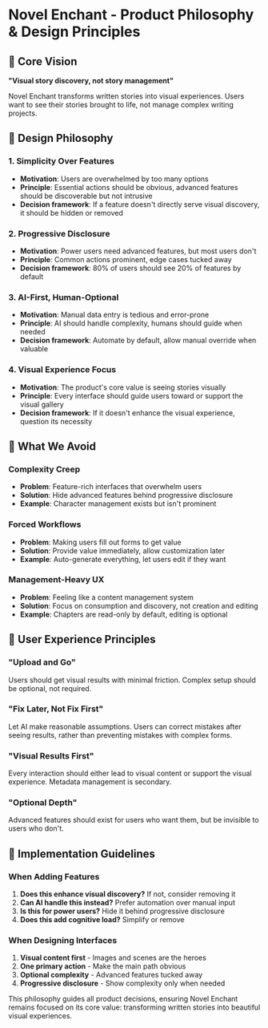 # Novel Enchant - Product Philosophy & Design Principles

## 🎯 Core Vision
**"Visual story discovery, not story management"**

Novel Enchant transforms written stories into visual experiences. Users want to see their stories brought to life, not manage complex writing projects.

## 🧠 Design Philosophy

### 1. **Simplicity Over Features**
- **Motivation**: Users are overwhelmed by too many options
- **Principle**: Essential actions should be obvious, advanced features should be discoverable but not intrusive
- **Decision framework**: If a feature doesn't directly serve visual discovery, it should be hidden or removed

### 2. **Progressive Disclosure**
- **Motivation**: Power users need advanced features, but most users don't
- **Principle**: Common actions prominent, edge cases tucked away
- **Decision framework**: 80% of users should see 20% of features by default

### 3. **AI-First, Human-Optional**
- **Motivation**: Manual data entry is tedious and error-prone
- **Principle**: AI should handle complexity, humans should guide when needed
- **Decision framework**: Automate by default, allow manual override when valuable

### 4. **Visual Experience Focus**
- **Motivation**: The product's core value is seeing stories visually
- **Principle**: Every interface should guide users toward or support the visual gallery
- **Decision framework**: If it doesn't enhance the visual experience, question its necessity

## 🚫 What We Avoid

### Complexity Creep
- **Problem**: Feature-rich interfaces that overwhelm users
- **Solution**: Hide advanced features behind progressive disclosure
- **Example**: Character management exists but isn't prominent

### Forced Workflows
- **Problem**: Making users fill out forms to get value
- **Solution**: Provide value immediately, allow customization later
- **Example**: Auto-generate everything, let users edit if they want

### Management-Heavy UX
- **Problem**: Feeling like a content management system
- **Solution**: Focus on consumption and discovery, not creation and editing
- **Example**: Chapters are read-only by default, editing is optional

## 🎨 User Experience Principles

### "Upload and Go"
Users should get visual results with minimal friction. Complex setup should be optional, not required.

### "Fix Later, Not Fix First"
Let AI make reasonable assumptions. Users can correct mistakes after seeing results, rather than preventing mistakes with complex forms.

### "Visual Results First"
Every interaction should either lead to visual content or support the visual experience. Metadata management is secondary.

### "Optional Depth"
Advanced features should exist for users who want them, but be invisible to users who don't.

## 🔄 Implementation Guidelines

### When Adding Features
1. **Does this enhance visual discovery?** If not, consider removing it
2. **Can AI handle this instead?** Prefer automation over manual input
3. **Is this for power users?** Hide it behind progressive disclosure
4. **Does this add cognitive load?** Simplify or remove

### When Designing Interfaces
1. **Visual content first** - Images and scenes are the heroes
2. **One primary action** - Make the main path obvious
3. **Optional complexity** - Advanced features tucked away
4. **Progressive disclosure** - Show complexity only when needed

This philosophy guides all product decisions, ensuring Novel Enchant remains focused on its core value: transforming written stories into beautiful visual experiences.